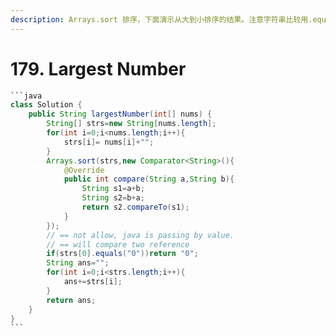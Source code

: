 ```yaml
---
description: Arrays.sort 排序，下面演示从大到小排序的结果。注意字符串比较用.equals，不要用==
---
```


# 179. Largest Number

````java
```java
class Solution {
    public String largestNumber(int[] nums) {
        String[] strs=new String[nums.length];
        for(int i=0;i<nums.length;i++){
            strs[i]= nums[i]+"";
        }
        Arrays.sort(strs,new Comparator<String>(){
            @Override
            public int compare(String a,String b){
                String s1=a+b;
                String s2=b+a;
                return s2.compareTo(s1);
            }
        });
        // == not allow, java is passing by value.
        // == will compare two reference
        if(strs[0].equals("0"))return "0";
        String ans="";
        for(int i=0;i<strs.length;i++){
            ans+=strs[i];
        }
        return ans;
    }
}
```
````

